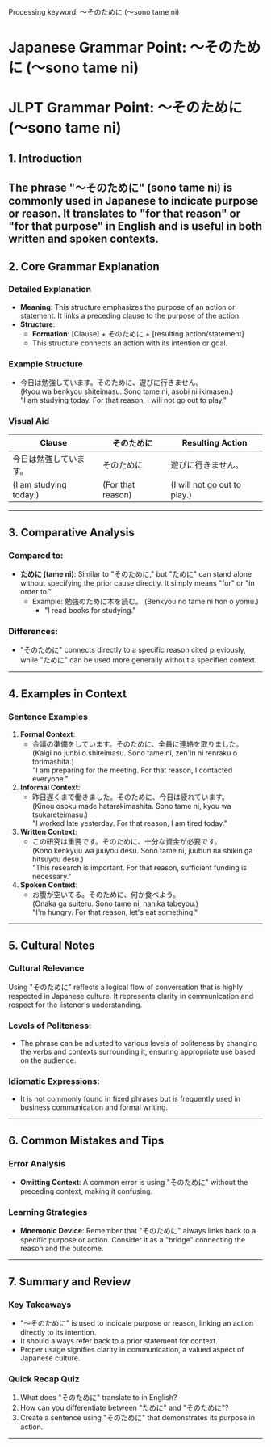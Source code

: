 Processing keyword: ～そのために (〜sono tame ni)
# Japanese Grammar Point: ～そのために (〜sono tame ni)
# JLPT Grammar Point: ～そのために (～sono tame ni)
## 1. Introduction
The phrase "～そのために" (sono tame ni) is commonly used in Japanese to indicate purpose or reason. It translates to "for that reason" or "for that purpose" in English and is useful in both written and spoken contexts.
---
## 2. Core Grammar Explanation
### Detailed Explanation
- **Meaning**: This structure emphasizes the purpose of an action or statement. It links a preceding clause to the purpose of the action. 
- **Structure**: 
  - **Formation**: [Clause] + そのために + [resulting action/statement]
  - This structure connects an action with its intention or goal.
  
### Example Structure
- 今日は勉強しています。そのために、遊びに行きません。  
  (Kyou wa benkyou shiteimasu. Sono tame ni, asobi ni ikimasen.)  
  "I am studying today. For that reason, I will not go out to play."
### Visual Aid
| Clause                         | そのために          | Resulting Action               |
|--------------------------------|--------------------|--------------------------------|
| 今日は勉強しています。             | そのために               | 遊びに行きません。              |
| (I am studying today.)       | (For that reason) | (I will not go out to play.)  |
---
## 3. Comparative Analysis
### Compared to:
- **ために (tame ni)**: Similar to "そのために," but "ために" can stand alone without specifying the prior cause directly. It simply means "for" or "in order to."
    - Example: 勉強のために本を読む。 (Benkyou no tame ni hon o yomu.)
      - "I read books for studying."
### Differences:
- "そのために" connects directly to a specific reason cited previously, while "ために" can be used more generally without a specified context.
---
## 4. Examples in Context
### Sentence Examples
1. **Formal Context**: 
   - 会議の準備をしています。そのために、全員に連絡を取りました。  
     (Kaigi no junbi o shiteimasu. Sono tame ni, zen'in ni renraku o torimashita.)  
     "I am preparing for the meeting. For that reason, I contacted everyone."
2. **Informal Context**: 
   - 昨日遅くまで働きました。そのために、今日は疲れています。  
     (Kinou osoku made hatarakimashita. Sono tame ni, kyou wa tsukareteimasu.)  
     "I worked late yesterday. For that reason, I am tired today."
3. **Written Context**: 
   - この研究は重要です。そのために、十分な資金が必要です。  
     (Kono kenkyuu wa juuyou desu. Sono tame ni, juubun na shikin ga hitsuyou desu.)  
     "This research is important. For that reason, sufficient funding is necessary."
4. **Spoken Context**: 
   - お腹が空いてる。そのために、何か食べよう。  
     (Onaka ga suiteru. Sono tame ni, nanika tabeyou.)  
     "I'm hungry. For that reason, let's eat something."
---
## 5. Cultural Notes
### Cultural Relevance
Using "そのために" reflects a logical flow of conversation that is highly respected in Japanese culture. It represents clarity in communication and respect for the listener's understanding. 
### Levels of Politeness:
- The phrase can be adjusted to various levels of politeness by changing the verbs and contexts surrounding it, ensuring appropriate use based on the audience.
### Idiomatic Expressions:
- It is not commonly found in fixed phrases but is frequently used in business communication and formal writing.
---
## 6. Common Mistakes and Tips
### Error Analysis
- **Omitting Context**: A common error is using "そのために" without the preceding context, making it confusing.
  
### Learning Strategies
- **Mnemonic Device**: Remember that "そのために" always links back to a specific purpose or action. Consider it as a "bridge" connecting the reason and the outcome.
---
## 7. Summary and Review
### Key Takeaways
- "～そのために" is used to indicate purpose or reason, linking an action directly to its intention.
- It should always refer back to a prior statement for context.
- Proper usage signifies clarity in communication, a valued aspect of Japanese culture.
### Quick Recap Quiz
1. What does "そのために" translate to in English?
2. How can you differentiate between "ために" and "そのために"?
3. Create a sentence using "そのために" that demonstrates its purpose in action.
---
